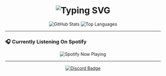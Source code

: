 <!-- Typing Animation -->
<h1 align="center">
  <img src="https://readme-typing-svg.herokuapp.com?font=Fira+Code&size=30&duration=2000&pause=1000&color=9A9AFC&center=true&vCenter=true&width=435&lines=Hi%2C+I'm+Winterr;Welcome+to+my+GitHub!;Enjoy+your+stay+💻" alt="Typing SVG" />
</h1>

<!-- GitHub Stats (Inline) -->
<p align="center">
  <img src="https://github-readme-stats.vercel.app/api?username=Winterr4077&show_icons=true&theme=tokyonight" alt="GitHub Stats" />
  <img src="https://github-readme-stats.vercel.app/api/top-langs/?username=Winterr4077&layout=compact&theme=tokyonight" alt="Top Languages" />
</p>

---

### 🎧 Currently Listening On Spotify

<p align="center">
  <img src="https://spotify-github-profile.vercel.app/api/view?uid=31tw5u6spmypdmh2t3pevtx4qiwa&cover_image=true&theme=novatorem&show_offline=true&background_color=121212&bar_color=53b14f&bar_color_cover=false" alt="Spotify Now Playing" />
</p>

---

<!-- Discord Button -->
<p align="center">
  <a href="https://discord.com/users/922820920882626571" target="_blank">
    <img src="https://img.shields.io/badge/Discord-Winterr4077%230000-5865F2?style=for-the-badge&logo=discord&logoColor=white" alt="Discord Badge" />
  </a>
</p>
